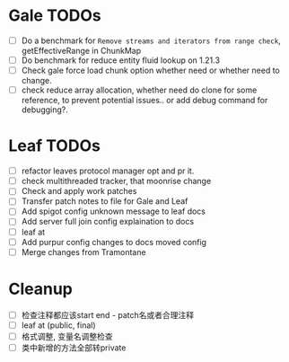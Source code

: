 # Gale TODOs
- [ ] Do a benchmark for `Remove streams and iterators from range check`, getEffectiveRange in ChunkMap
- [ ] Do benchmark for reduce entity fluid lookup on 1.21.3
- [ ] Check gale force load chunk option whether need or whether need to change.
- [ ] check reduce array allocation, whether need do clone for some reference, to prevent potential issues.. or add debug command for debugging?.

# Leaf TODOs
- [ ] refactor leaves protocol manager opt and pr it.
- [ ] check multithreaded tracker, that moonrise change
- [ ] Check and apply work patches
- [ ] Transfer patch notes to file for Gale and Leaf
- [ ] Add spigot config unknown message to leaf docs
- [ ] Add server full join config explaination to docs
- [ ] leaf at
- [ ] Add purpur config changes to docs moved config
- [ ] Merge changes from Tramontane

# Cleanup
- [ ] 检查注释都应该start end - patch名或者合理注释
- [ ] leaf at (public, final)
- [ ] 格式调整, 变量名调整检查
- [ ] 类中新增的方法全部转private
